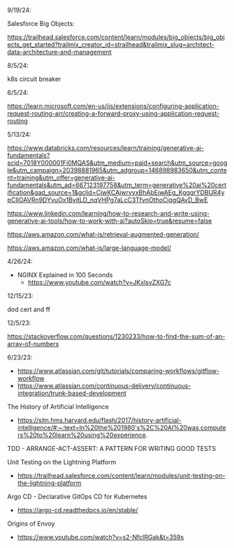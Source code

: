 9/19/24:

Salesforce Big Objects:

https://trailhead.salesforce.com/content/learn/modules/big_objects/big_objects_get_started?trailmix_creator_id=strailhead&trailmix_slug=architect-data-architecture-and-management

8/5/24:

k8s circuit breaker

6/5/24:

https://learn.microsoft.com/en-us/iis/extensions/configuring-application-request-routing-arr/creating-a-forward-proxy-using-application-request-routing

5/13/24:

https://www.databricks.com/resources/learn/training/generative-ai-fundamentals?scid=7018Y000001Fi0MQAS&utm_medium=paid+search&utm_source=google&utm_campaign=20398881965&utm_adgroup=146898983650&utm_content=training&utm_offer=generative-ai-fundamentals&utm_ad=667123197758&utm_term=generative%20ai%20certification&gad_source=1&gclid=CjwKCAjwrvyxBhAbEiwAEg_KgqgrYDBUR4ypCIIOAVRn9DYvuOx1ByitLD_nqVHPg7aLcC3TfvnOthoCjqgQAvD_BwE


https://www.linkedin.com/learning/how-to-research-and-write-using-generative-ai-tools/how-to-work-with-ai?autoSkip=true&resume=false


https://aws.amazon.com/what-is/retrieval-augmented-generation/

https://aws.amazon.com/what-is/large-language-model/





4/26/24:

 - NGINX Explained in 100 Seconds
   - https://www.youtube.com/watch?v=JKxlsvZXG7c

12/15/23:

dod cert and ff

12/5/23:

https://stackoverflow.com/questions/1230233/how-to-find-the-sum-of-an-array-of-numbers

6/23/23:
  - https://www.atlassian.com/git/tutorials/comparing-workflows/gitflow-workflow
  - https://www.atlassian.com/continuous-delivery/continuous-integration/trunk-based-development

The History of Artificial Intelligence
  - https://sitn.hms.harvard.edu/flash/2017/history-artificial-intelligence/#:~:text=In%20the%201980's%2C%20AI%20was,computers%20to%20learn%20using%20experience.


TDD - ARRANGE-ACT-ASSERT: A PATTERN FOR WRITING GOOD TESTS

Unit Testing on the Lightning Platform
  - https://trailhead.salesforce.com/content/learn/modules/unit-testing-on-the-lightning-platform

Argo CD - Declarative GitOps CD for Kubernetes
 - https://argo-cd.readthedocs.io/en/stable/

Origins of Envoy
 - https://www.youtube.com/watch?v=s2-NfclRGak&t=359s
